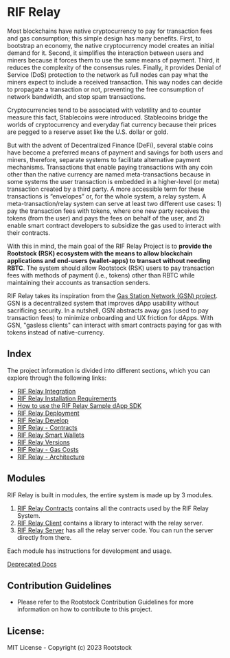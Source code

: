 # RIF Relay
Most blockchains have native cryptocurrency to pay for transaction fees and gas consumption; this simple design has many benefits. First, to bootstrap an economy, the native cryptocurrency model creates an initial demand for it. Second, it simplifies the interaction between users and miners because it forces them to use the same means of payment. Third, it reduces the complexity of the consensus rules. Finally, it provides Denial of Service (DoS) protection to the network as full nodes can pay what the miners expect to include a received transaction. This way nodes can decide to propagate a transaction or not, preventing the free consumption of network bandwidth, and stop spam transactions.

Cryptocurrencies tend to be associated with volatility and to counter measure this fact, Stablecoins were introduced. Stablecoins bridge the worlds of cryptocurrency and everyday fiat currency because their prices are pegged to a reserve asset like the U.S. dollar or gold.

But with the advent of Decentralized Finance (DeFi), several stable coins have become a preferred means of payment and savings for both users and miners, therefore, separate systems to facilitate alternative payment mechanisms. Transactions that enable paying transactions with any coin other than the native currency are named meta-transactions because in some systems the user transaction is embedded in a higher-level (or meta) transaction created by a third party. A more accessible term for these transactions is “envelopes” or, for the whole system, a relay system. A meta-transaction/relay system can serve at least two different use cases: 1) pay the transaction fees with tokens, where one new party receives the tokens (from the user) and pays the fees on behalf of the user, and 2) enable smart contract developers to subsidize the gas used to interact with their contracts.

With this in mind, the main goal of the RIF Relay Project is to **provide the Rootstock (RSK) ecosystem with the means to allow blockchain applications and end-users (wallet-apps) to transact without needing RBTC**. The system should allow Rootstock (RSK) users to pay transaction fees with methods of payment (i.e., tokens) other than RBTC while maintaining their accounts as transaction senders.

RIF Relay takes its inspiration from the [Gas Station Network (GSN) project](https://github.com/opengsn/gsn). GSN is a decentralized system that improves dApp usability without sacrificing security. In a nutshell, GSN abstracts away gas (used to pay transaction fees) to minimize onboarding and UX friction for dApps. With GSN, "gasless clients" can interact with smart contracts paying for gas with tokens instead of native-currency.

<!--START IMPORTANT NOTE: In this region here, the information is omited in the Devportal -->
## Index
The project information is divided into different sections, which you can explore through the following links:

- [RIF Relay Integration](./docs/integrate.md)
- [RIF Relay Installation Requirements](./docs/installation-requirements.md)
- [How to use the RIF Relay Sample dApp SDK](./docs/sample-dapp.md)
- [RIF Relay Deployment](./docs/deployment.md)
- [RIF Relay Develop](./docs/develop.md)
- [RIF Relay - Contracts](./docs/contracts.md)
- [RIF Relay Smart Wallets](./docs/smart-wallets.md)
- [RIF Relay Versions](./docs/versions.md)
- [RIF Relay - Gas Costs](./docs/gas-costs.md)
- [RIF Relay - Architecture](./docs/architecture.md)
<!-- IMPORTANT NOTE: In this region here, the information is omited in the Devportal END-->

## Modules

RIF Relay is built in modules, the entire system is made up by 3 modules.

1. [RIF Relay Contracts](https://github.com/rsksmart/rif-relay-contracts) contains all the contracts used by the RIF Relay System.
2. [RIF Relay Client](https://github.com/rsksmart/rif-relay-client) contains a library to interact with the relay server.
3. [RIF Relay Server](https://github.com/rsksmart/rif-relay-server) has all the relay server code. You can run the server directly from there.

Each module has instructions for development and usage.

[Deprecated Docs](docs/README.md)


## Contribution Guidelines
* Please refer to the Rootstock Contribution Guidelines for more information on how to contribute to this project.

## License:
MIT License - Copyright (c) 2023 Rootstock

